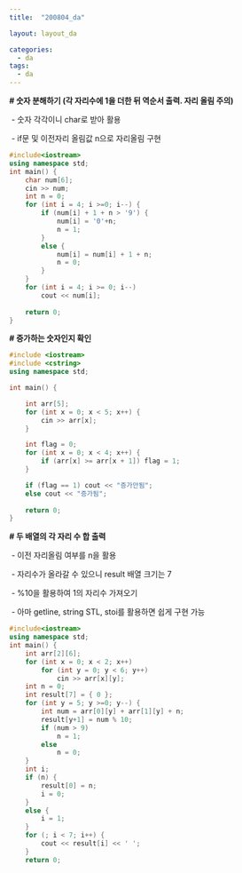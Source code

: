 ```yaml
---
title:  "200804_da"

layout: layout_da

categories:
  - da
tags:
  - da
---
```

**\# 숫자 분해하기 (각 자리수에 1을 더한 뒤 역순서 출력. 자리 올림 주의)**

 - 숫자 각각이니 char로 받아 활용

 - if문 및 이전자리 올림값 n으로 자리올림 구현

```c++
#include<iostream>
using namespace std;
int main() {
	char num[6];
	cin >> num;
	int n = 0;
	for (int i = 4; i >=0; i--) {
		if (num[i] + 1 + n > '9') {
			num[i] = '0'+n;
			n = 1;
		}
		else {
			num[i] = num[i] + 1 + n;
			n = 0;
		}
	}
	for (int i = 4; i >= 0; i--)
		cout << num[i];
	
	return 0;
}
```

**\# 증가하는 숫자인지 확인**

```c++
#include <iostream>
#include <cstring>
using namespace std;

int main() {

	int arr[5];
	for (int x = 0; x < 5; x++) {
		cin >> arr[x];
	}

	int flag = 0;
	for (int x = 0; x < 4; x++) {
		if (arr[x] >= arr[x + 1]) flag = 1;
	}

	if (flag == 1) cout << "증가안됨";
	else cout << "증가됨";
	
	return 0;
}
```

**\# 두 배열의 각 자리 수 합 출력**

 - 이전 자리올림 여부를 n을 활용

 - 자리수가 올라갈 수 있으니 result 배열 크기는 7

 - %10을 활용하여 1의 자리수 가져오기

 - 아마 getline, string STL, stoi를 활용하면 쉽게 구현 가능

```c++
#include<iostream>
using namespace std;
int main() {
	int arr[2][6];
	for (int x = 0; x < 2; x++)
		for (int y = 0; y < 6; y++)
			cin >> arr[x][y];
	int n = 0;
	int result[7] = { 0 };
	for (int y = 5; y >=0; y--) {
		int num = arr[0][y] + arr[1][y] + n;
		result[y+1] = num % 10;
		if (num > 9)
			n = 1;
		else
			n = 0;
	}
	int i;
	if (n) {
		result[0] = n;
		i = 0;
	}
	else {
		i = 1;
	}
	for (; i < 7; i++) {
		cout << result[i] << ' ';
	}
	return 0;
```